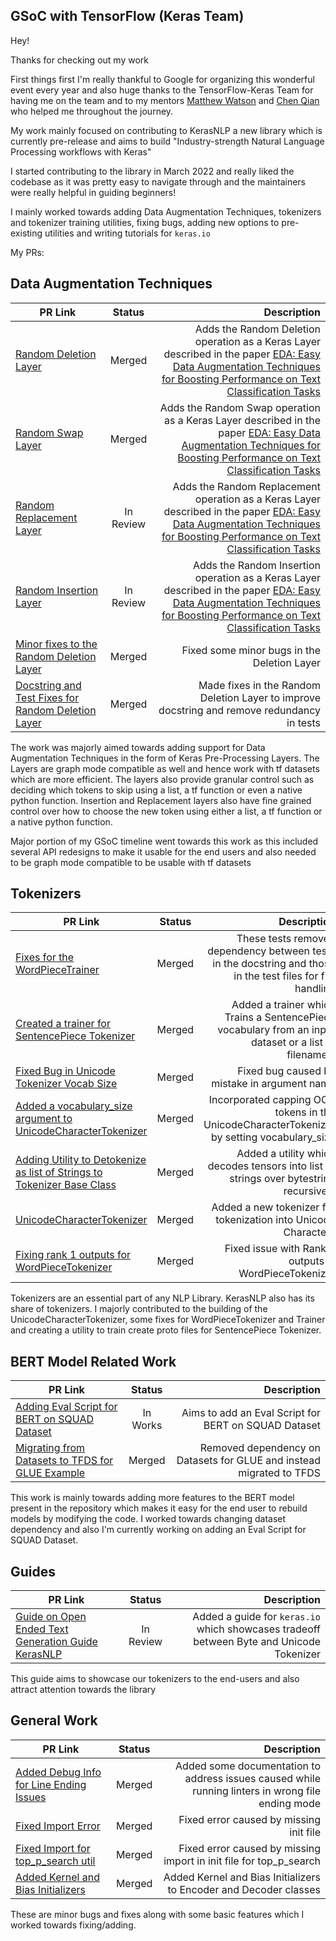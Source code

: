 ## GSoC with TensorFlow (Keras Team)

Hey!

Thanks for checking out my work

First things first I'm really thankful to Google for organizing this wonderful event every year and also huge thanks to the TensorFlow-Keras Team for having me on the team and to my mentors 
[Matthew Watson](https://github.com/mattdangerw) and [Chen Qian](https://github.com/chenmoneygithub) who helped me throughout the journey.

My work mainly focused on contributing to KerasNLP a new library which is currently pre-release and aims to build "Industry-strength Natural Language Processing workflows with Keras"

I started contributing to the library in March 2022 and really liked the codebase as it was pretty easy to navigate through and the maintainers were really helpful in guiding beginners!

I mainly worked towards adding Data Augmentation Techniques, tokenizers and tokenizer training utilities, fixing bugs, adding new options to pre-existing utilities and writing tutorials for `keras.io`

My PRs:

## Data Augmentation Techniques

| PR Link   |      Status      |  Description |
|----------|:-------------:|------:|
| [Random Deletion Layer](https://github.com/keras-team/keras-nlp/pull/214) |  Merged | Adds the Random Deletion operation as a Keras Layer described in the paper [EDA: Easy Data Augmentation Techniques for Boosting Performance on Text Classification Tasks](https://arxiv.org/pdf/1901.11196.pdf) |
| [Random Swap Layer](https://github.com/keras-team/keras-nlp/pull/224) |  Merged | Adds the Random Swap operation as a Keras Layer described in the paper [EDA: Easy Data Augmentation Techniques for Boosting Performance on Text Classification Tasks](https://arxiv.org/pdf/1901.11196.pdf) |
| [Random Replacement Layer](https://github.com/keras-team/keras-nlp/pull/274) | In Review | Adds the Random Replacement operation as a Keras Layer described in the paper [EDA: Easy Data Augmentation Techniques for Boosting Performance on Text Classification Tasks](https://arxiv.org/pdf/1901.11196.pdf) |
| [Random Insertion Layer](https://github.com/keras-team/keras-nlp/pull/235) | In Review | Adds the Random Insertion operation as a Keras Layer described in the paper [EDA: Easy Data Augmentation Techniques for Boosting Performance on Text Classification Tasks](https://arxiv.org/pdf/1901.11196.pdf) |
| [Minor fixes to the Random Deletion Layer](https://github.com/keras-team/keras-nlp/pull/286) | Merged | Fixed some minor bugs in the Deletion Layer |
| [Docstring and Test Fixes for Random Deletion Layer](https://github.com/keras-team/keras-nlp/pull/339) | Merged | Made fixes in the Random Deletion Layer to improve docstring and remove redundancy in tests |

The work was majorly aimed towards adding support for Data Augmentation Techniques in the form of Keras Pre-Processing Layers. The Layers are graph mode compatible as well and hence work with tf datasets which are more efficient. The layers also provide granular control such as deciding which tokens to skip using a list, a tf function or even a native python function. Insertion and Replacement layers also have fine grained control over how to choose the new token using either a list, a tf function or a native python function.

Major portion of my GSoC timeline went towards this work as this included several API redesigns to make it usable for the end users and also needed to be graph mode compatible to be usable with tf datasets

## Tokenizers

| PR Link   |      Status      |  Description |
|----------|:-------------:|------:|
| [Fixes for the WordPieceTrainer](https://github.com/keras-team/keras-nlp/pull/293) | Merged | These tests removed dependency between tests in the docstring and those in the test files for file handling |
| [Created a trainer for SentencePiece Tokenizer](https://github.com/keras-team/keras-nlp/pull/281) | Merged | Added a trainer which Trains a SentencePiece vocabulary from an input dataset or a list of filenames. |
| [Fixed Bug in Unicode Tokenizer Vocab Size](https://github.com/keras-team/keras-nlp/pull/243) | Merged | Fixed bug caused by mistake in argument name |
| [Added a vocabulary_size argument to UnicodeCharacterTokenizer](https://github.com/keras-team/keras-nlp/pull/163) | Merged | Incorporated capping OOV tokens in the UnicodeCharacterTokenizer by setting vocabulary_size |
| [Adding Utility to Detokenize as list of Strings to Tokenizer Base Class](https://github.com/keras-team/keras-nlp/pull/124) | Merged | Added a utility which decodes tensors into list of strings over bytestring recursively |
| [UnicodeCharacterTokenizer ](https://github.com/keras-team/keras-nlp/pull/100) | Merged | Added a new tokenizer for tokenization into Unicode Characters |
| [Fixing rank 1 outputs for WordPieceTokenizer ](https://github.com/keras-team/keras-nlp/pull/92) | Merged | Fixed issue with Rank 1 outputs in WordPieceTokenizer |

Tokenizers are an essential part of any NLP Library. KerasNLP also has its share of tokenizers. I majorly contributed to the building of the UnicodeCharacterTokenizer, some fixes for WordPieceTokenizer and Trainer and creating a utility to train create proto files for SentencePiece Tokenizer.

## BERT Model Related Work

| PR Link   |      Status      |  Description |
|----------|:-------------:|------:|
| [Adding Eval Script for BERT on SQUAD Dataset](https://github.com/keras-team/keras-nlp/issues/285)| In Works | Aims to add an Eval Script for BERT on SQUAD Dataset |
| [Migrating from Datasets to TFDS for GLUE Example](https://github.com/keras-team/keras-nlp/pull/340) | Merged | Removed dependency on Datasets for GLUE and instead migrated to TFDS |

This work is mainly towards adding more features to the BERT model present in the repository which makes it easy for the end user to rebuild models by modifying the code. I worked towards changing dataset dependency and also I'm currently working on adding an Eval Script for SQUAD Dataset.

## Guides

| PR Link   |      Status      |  Description |
|----------|:-------------:|------:|
| [Guide on Open Ended Text Generation Guide KerasNLP](https://github.com/keras-team/keras-io/pull/956) | In Review | Added a guide for `keras.io` which showcases tradeoff between Byte and Unicode Tokenizer |

This guide aims to showcase our tokenizers to the end-users and also attract attention towards the library

## General Work

| PR Link   |      Status      |  Description |
|----------|:-------------:|------:|
| [Added Debug Info for Line Ending Issues ](https://github.com/keras-team/keras-nlp/pull/64) | Merged | Added some documentation to address issues caused while running linters in wrong file ending mode |
| [Fixed Import Error ](https://github.com/keras-team/keras-nlp/pull/161) | Merged | Fixed error caused by missing init file |
| [Fixed Import for top_p_search util ](https://github.com/keras-team/keras-nlp/pull/245) | Merged | Fixed error caused by missing import in init file for top_p_search |
| [Added Kernel and Bias Initializers](https://github.com/keras-team/keras-nlp/pull/50) | Merged | Added Kernel and Bias Initializers to Encoder and Decoder classes |

These are minor bugs and fixes along with some basic features which I worked towards fixing/adding.
